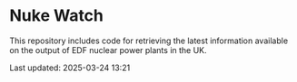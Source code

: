 # Nuke Watch

This repository includes code for retrieving the latest information available on the output of EDF nuclear power plants in the UK.

Last updated: 2025-03-24 13:21